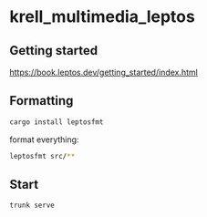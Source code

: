 # krell_multimedia_leptos

## Getting started
https://book.leptos.dev/getting_started/index.html

## Formatting

```sh
cargo install leptosfmt
```

format everything:
```sh
leptosfmt src/**
```

## Start

```sh
trunk serve
```
